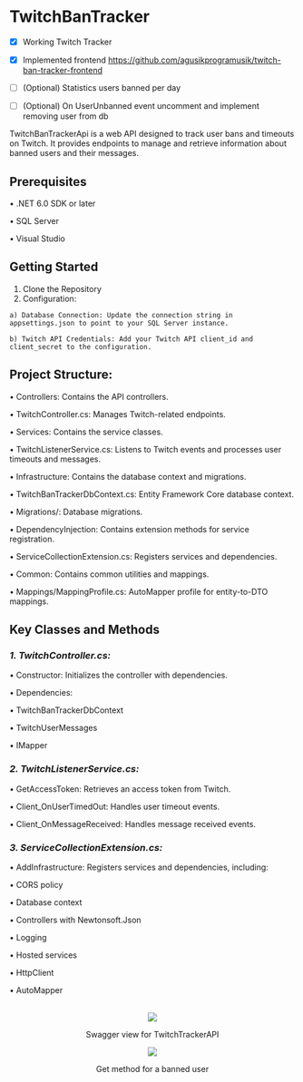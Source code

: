 # TwitchBanTracker

- [x] Working Twitch Tracker
- [x] Implemented frontend https://github.com/agusikprogramusik/twitch-ban-tracker-frontend
- [ ] \(Optional) Statistics users banned per day
- [ ] \(Optional) On UserUnbanned event uncomment and implement removing user from db


TwitchBanTrackerApi is a web API designed to track user bans and timeouts on Twitch. It provides endpoints to manage and retrieve information about banned users and their messages.


## Prerequisites

  •	.NET 6.0 SDK or later
  
  •	SQL Server
  
  •	Visual Studio


## Getting Started

  1. Clone the Repository
  2. Configuration:
     
    a) Database Connection: Update the connection string in appsettings.json to point to your SQL Server instance.

    b) Twitch API Credentials: Add your Twitch API client_id and client_secret to the configuration.


## Project Structure:

  •	Controllers: Contains the API controllers.
  
  •	TwitchController.cs: Manages Twitch-related endpoints.
  
  •	Services: Contains the service classes.
  
  •	TwitchListenerService.cs: Listens to Twitch events and processes user timeouts and messages.
  
  •	Infrastructure: Contains the database context and migrations.
  
  •	TwitchBanTrackerDbContext.cs: Entity Framework Core database context.
  
  •	Migrations/: Database migrations.
  
  •	DependencyInjection: Contains extension methods for service registration.
  
  •	ServiceCollectionExtension.cs: Registers services and dependencies.
  
  •	Common: Contains common utilities and mappings.
  
  •	Mappings/MappingProfile.cs: AutoMapper profile for entity-to-DTO mappings.

## Key Classes and Methods

### _1. TwitchController.cs:_
   
  •	Constructor: Initializes the controller with dependencies.

  •	Dependencies:
  
  •	TwitchBanTrackerDbContext
  
  •	TwitchUserMessages
  
  •	IMapper

### _2. TwitchListenerService.cs:_
   
  •	GetAccessToken: Retrieves an access token from Twitch.

  •	Client_OnUserTimedOut: Handles user timeout events.
  
  •	Client_OnMessageReceived: Handles message received events.
  

### _3. ServiceCollectionExtension.cs:_
   
  •	AddInfrastructure: Registers services and dependencies, including:

  •	CORS policy
  
  •	Database context
  
  •	Controllers with Newtonsoft.Json
  
  •	Logging

  •	Hosted services
  
  •	HttpClient
  
  •	AutoMapper
  </br>
  </br>

<p align="center">
  <img src="https://github.com/user-attachments/assets/b84807a7-9414-4ead-b8eb-cea02e4e7c22">
</p>
<p align="center">Swagger view for TwitchTrackerAPI</p>

<p align="center">
  <img src="https://github.com/user-attachments/assets/80d8d4ef-c3dd-4f3f-8942-81e35e035d0b">
</p>
<p align="center">Get method for a banned user</p>

